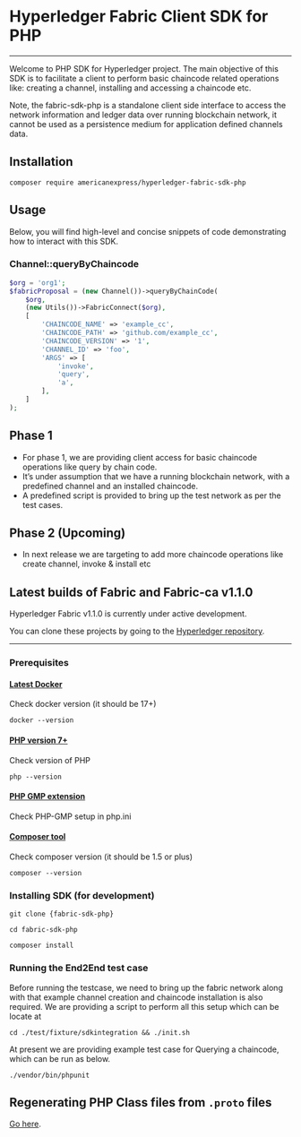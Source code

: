 # Hyperledger Fabric Client SDK for PHP
- - - - - - - - 

Welcome to PHP SDK for Hyperledger project. The main objective of this SDK is to facilitate a client to perform basic chaincode related operations like: creating a channel, installing and accessing a chaincode etc.

Note, the fabric-sdk-php is a standalone client side interface to access the network information and ledger data over running blockchain network, it cannot be used as a persistence medium for application defined channels data.

## Installation
```
composer require americanexpress/hyperledger-fabric-sdk-php
```

## Usage

Below, you will find high-level and concise snippets of code demonstrating how to interact with this SDK.

### Channel::queryByChaincode
```php
$org = 'org1';
$fabricProposal = (new Channel())->queryByChainCode(
    $org,
    (new Utils())->FabricConnect($org),
    [
        'CHAINCODE_NAME' => 'example_cc',
        'CHAINCODE_PATH' => 'github.com/example_cc',
        'CHAINCODE_VERSION' => '1',
        'CHANNEL_ID' => 'foo',
        'ARGS' => [
            'invoke',
            'query',
            'a',
        ],
    ]
);
```

## Phase 1

* For phase 1, we are providing client access for basic chaincode operations like query by chain code.
* It’s under assumption that we have a running blockchain network, with a predefined channel and an installed chaincode.
* A predefined script is provided to bring up the test network as per the test cases.



## Phase 2 (Upcoming)

* In next release we are targeting to add more chaincode operations like create channel, invoke & install etc


## Latest builds of Fabric and Fabric-ca v1.1.0

Hyperledger Fabric v1.1.0 is currently under active development.

You can clone these projects by going to the [Hyperledger repository](https://gerrit.hyperledger.org/r/#/admin/projects/).






- - - - - - -

### Prerequisites ###

#### [Latest Docker](https://docs.docker.com/engine/installation)
Check docker version (it should be 17+)

`docker --version`


#### [PHP version 7+](http://php.net/manual/en/install.php)
Check version of PHP

`php --version`


#### [PHP GMP extension](http://php.net/manual/en/gmp.installation.php)
Check PHP-GMP setup in php.ini


#### [Composer tool](https://getcomposer.org/doc/00-intro.md)
Check composer version (it should be 1.5 or plus)

`composer --version`




### Installing SDK (for development)


`git clone {fabric-sdk-php}`

`cd fabric-sdk-php`

`composer install`




### Running the End2End test case


Before running the testcase, we need to bring up the fabric network along with that example channel creation and chaincode installation is also required. We are providing a script to perform all this setup which can be locate at

`cd ./test/fixture/sdkintegration && ./init.sh`

At present we are providing example test case for Querying a chaincode, which can be run as below.

`./vendor/bin/phpunit`

## Regenerating PHP Class files from `.proto` files

[Go here](docs/compile-hyperledger-fabric-proto-files.md).
